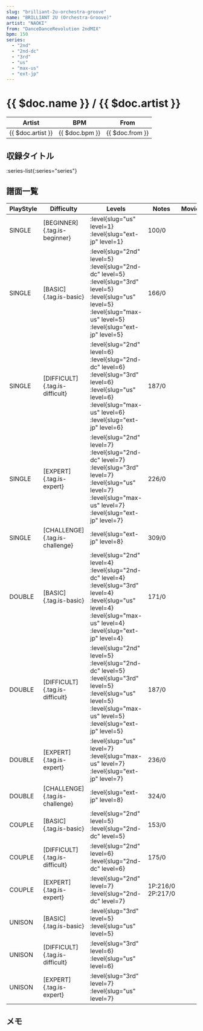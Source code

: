 ```yaml
---
slug: "brilliant-2u-orchestra-groove"
name: "BRILLIANT 2U (Orchestra-Groove)"
artist: "NAOKI"
from: "DanceDanceRevolution 2ndMIX"
bpm: 150
series:
  - "2nd"
  - "2nd-dc"
  - "3rd"
  - "us"
  - "max-us"
  - "ext-jp"
---
```


# {{ $doc.name }} / {{ $doc.artist }}

|Artist|BPM|From|
|------|---|----|
|{{ $doc.artist }}|{{ $doc.bpm }}|{{ $doc.from }}|

## 収録タイトル

:series-list{:series="series"}

## 譜面一覧

|PlayStyle|Difficulty|Levels|Notes|Movie|
|---------|----------|------|-----|-----|
|SINGLE|[BEGINNER]{.tag.is-beginner}|:level{slug="us" level=1} :level{slug="ext-jp" level=1}|100/0||
|SINGLE|[BASIC]{.tag.is-basic}|:level{slug="2nd" level=5} :level{slug="2nd-dc" level=5} :level{slug="3rd" level=5} :level{slug="us" level=5} :level{slug="max-us" level=5} :level{slug="ext-jp" level=5}|166/0||
|SINGLE|[DIFFICULT]{.tag.is-difficult}|:level{slug="2nd" level=6} :level{slug="2nd-dc" level=6} :level{slug="3rd" level=6} :level{slug="us" level=6} :level{slug="max-us" level=6} :level{slug="ext-jp" level=6}|187/0||
|SINGLE|[EXPERT]{.tag.is-expert}|:level{slug="2nd" level=7} :level{slug="2nd-dc" level=7} :level{slug="3rd" level=7} :level{slug="us" level=7} :level{slug="max-us" level=7} :level{slug="ext-jp" level=7}|226/0||
|SINGLE|[CHALLENGE]{.tag.is-challenge}|:level{slug="ext-jp" level=8}|309/0||
|DOUBLE|[BASIC]{.tag.is-basic}|:level{slug="2nd" level=4} :level{slug="2nd-dc" level=4} :level{slug="3rd" level=4} :level{slug="us" level=4} :level{slug="max-us" level=4} :level{slug="ext-jp" level=4}|171/0||
|DOUBLE|[DIFFICULT]{.tag.is-difficult}|:level{slug="2nd" level=5} :level{slug="2nd-dc" level=5} :level{slug="3rd" level=5} :level{slug="us" level=5} :level{slug="max-us" level=5} :level{slug="ext-jp" level=5}|187/0||
|DOUBLE|[EXPERT]{.tag.is-expert}|:level{slug="us" level=7} :level{slug="max-us" level=7} :level{slug="ext-jp" level=7}|236/0||
|DOUBLE|[CHALLENGE]{.tag.is-challenge}|:level{slug="ext-jp" level=8}|324/0||
|COUPLE|[BASIC]{.tag.is-basic}|:level{slug="2nd" level=5} :level{slug="2nd-dc" level=5}|153/0||
|COUPLE|[DIFFICULT]{.tag.is-difficult}|:level{slug="2nd" level=6} :level{slug="2nd-dc" level=6}|175/0||
|COUPLE|[EXPERT]{.tag.is-expert}|:level{slug="2nd" level=7} :level{slug="2nd-dc" level=7}|1P:216/0 2P:217/0||
|UNISON|[BASIC]{.tag.is-basic}|:level{slug="3rd" level=5} :level{slug="us" level=5}|||
|UNISON|[DIFFICULT]{.tag.is-difficult}|:level{slug="3rd" level=6} :level{slug="us" level=6}|||
|UNISON|[EXPERT]{.tag.is-expert}|:level{slug="3rd" level=7} :level{slug="us" level=7}|||

## メモ
